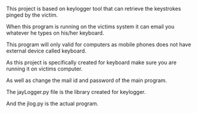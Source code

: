 This project is based on keylogger tool that can retrieve the keystrokes pinged by the victim.

When this program is running on the victims system it can email you whatever he types on his/her keyboard.

This program will only valid for computers as mobile phones does not have external device called keyboard.

As this project is specifically created for keyboard make sure you are running it on victims computer.

As well as change the mail id and password of the main program.

The jayLogger.py file is the library created for keylogger.

And the jlog.py is the actual program.
